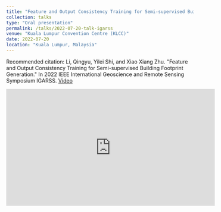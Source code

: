 ```yaml
---
title: "Feature and Output Consistency Training for Semi-supervised Building Footprint Generation"
collection: talks
type: "Oral presentation"
permalink: /talks/2022-07-20-talk-igarss
venue: "Kuala Lumpur Convention Centre (KLCC)"
date: 2022-07-20
location: "Kuala Lumpur, Malaysia"
---
```


Recommended citation: Li, Qingyu, Yilei Shi, and Xiao Xiang Zhu. "Feature and Output Consistency Training for Semi-supervised Building Footprint Generation." In 2022 IEEE International Geoscience and Remote Sensing Symposium IGARSS. [Video](https://youtu.be/pWOspZN7Px8)

<iframe width="560" height="315" src="https://youtu.be/pWOspZN7Px8" frameborder="0" allow="accelerometer; autoplay; clipboard-write; encrypted-media; gyroscope; picture-in-picture" allowfullscreen></iframe>
